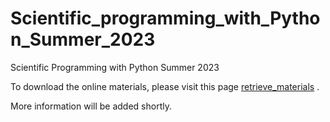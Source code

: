 # Scientific_programming_with_Python_Summer_2023
Scientific Programming with Python Summer 2023


To download the online materials, please visit this page [retrieve_materials](retrieve_materials/) .


More information will be added shortly.
